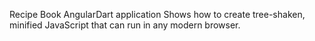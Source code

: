 Recipe Book AngularDart application
Shows how to create tree-shaken, minified JavaScript that can run in any modern 
browser.